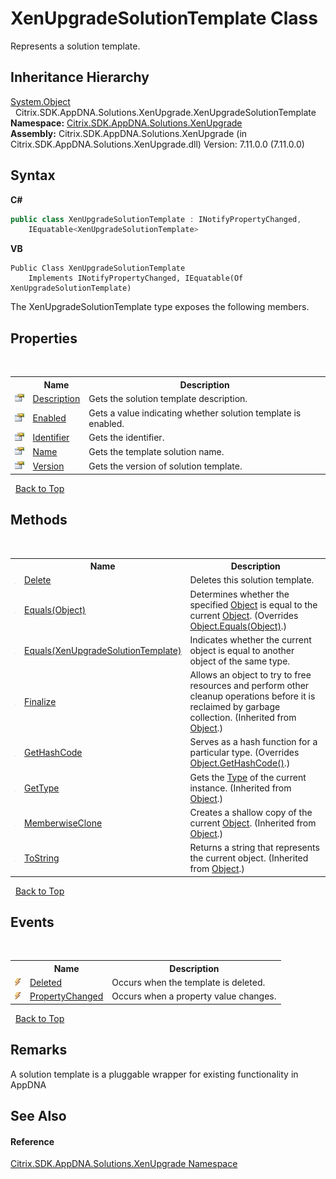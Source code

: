 # XenUpgradeSolutionTemplate Class
 

Represents a solution template.


## Inheritance Hierarchy
<a href="http://msdn2.microsoft.com/en-us/library/e5kfa45b" target="_blank">System.Object</a><br />&nbsp;&nbsp;Citrix.SDK.AppDNA.Solutions.XenUpgrade.XenUpgradeSolutionTemplate<br />
**Namespace:**&nbsp;<a href="2805b95f-a335-5d98-deaf-c0312b394eda">Citrix.SDK.AppDNA.Solutions.XenUpgrade</a><br />**Assembly:**&nbsp;Citrix.SDK.AppDNA.Solutions.XenUpgrade (in Citrix.SDK.AppDNA.Solutions.XenUpgrade.dll) Version: 7.11.0.0 (7.11.0.0)

## Syntax

**C#**
```csharp
public class XenUpgradeSolutionTemplate : INotifyPropertyChanged, 
	IEquatable<XenUpgradeSolutionTemplate>
```

**VB**
```vbnet
Public Class XenUpgradeSolutionTemplate
	Implements INotifyPropertyChanged, IEquatable(Of XenUpgradeSolutionTemplate)
```

The XenUpgradeSolutionTemplate type exposes the following members.


## Properties
&nbsp;<table><tr><th></th><th>Name</th><th>Description</th></tr><tr><td>![Public property](media/pubproperty.gif "Public property")</td><td><a href="5572ea9c-1199-d925-7cd0-27ede46a91a5">Description</a></td><td>
Gets the solution template description.</td></tr><tr><td>![Public property](media/pubproperty.gif "Public property")</td><td><a href="b4dec873-cb4c-038e-e68b-9e281f2941f7">Enabled</a></td><td>
Gets a value indicating whether solution template is enabled.</td></tr><tr><td>![Public property](media/pubproperty.gif "Public property")</td><td><a href="b653929b-d60e-aa3b-8caf-083ff3cd2707">Identifier</a></td><td>
Gets the identifier.</td></tr><tr><td>![Public property](media/pubproperty.gif "Public property")</td><td><a href="1bb92a69-1f66-c914-363b-17723a509dc0">Name</a></td><td>
Gets the template solution name.</td></tr><tr><td>![Public property](media/pubproperty.gif "Public property")</td><td><a href="3f0452fe-a337-5261-4131-2bd7456210cd">Version</a></td><td>
Gets the version of solution template.</td></tr></table>&nbsp;
<a href="#xenupgradesolutiontemplate-class">Back to Top</a>

## Methods
&nbsp;<table><tr><th></th><th>Name</th><th>Description</th></tr><tr><td>![Public method](media/pubmethod.gif "Public method")</td><td><a href="f7f55619-8977-c5c4-34a2-a69ce56719eb">Delete</a></td><td>
Deletes this solution template.</td></tr><tr><td>![Public method](media/pubmethod.gif "Public method")</td><td><a href="b72ed4a0-4f71-d3f4-95a4-5d8e54b1b787">Equals(Object)</a></td><td>
Determines whether the specified <a href="http://msdn2.microsoft.com/en-us/library/e5kfa45b" target="_blank">Object</a> is equal to the current <a href="http://msdn2.microsoft.com/en-us/library/e5kfa45b" target="_blank">Object</a>.
 (Overrides <a href="http://msdn2.microsoft.com/en-us/library/bsc2ak47" target="_blank">Object.Equals(Object)</a>.)</td></tr><tr><td>![Public method](media/pubmethod.gif "Public method")</td><td><a href="5ffb1edc-576d-0aca-1412-c1ec3eb3c5b5">Equals(XenUpgradeSolutionTemplate)</a></td><td>
Indicates whether the current object is equal to another object of the same type.</td></tr><tr><td>![Protected method](media/protmethod.gif "Protected method")</td><td><a href="http://msdn2.microsoft.com/en-us/library/4k87zsw7" target="_blank">Finalize</a></td><td>
Allows an object to try to free resources and perform other cleanup operations before it is reclaimed by garbage collection.
 (Inherited from <a href="http://msdn2.microsoft.com/en-us/library/e5kfa45b" target="_blank">Object</a>.)</td></tr><tr><td>![Public method](media/pubmethod.gif "Public method")</td><td><a href="644f6a6a-7387-709c-6fdc-b78060c75671">GetHashCode</a></td><td>
Serves as a hash function for a particular type.
 (Overrides <a href="http://msdn2.microsoft.com/en-us/library/zdee4b3y" target="_blank">Object.GetHashCode()</a>.)</td></tr><tr><td>![Public method](media/pubmethod.gif "Public method")</td><td><a href="http://msdn2.microsoft.com/en-us/library/dfwy45w9" target="_blank">GetType</a></td><td>
Gets the <a href="http://msdn2.microsoft.com/en-us/library/42892f65" target="_blank">Type</a> of the current instance.
 (Inherited from <a href="http://msdn2.microsoft.com/en-us/library/e5kfa45b" target="_blank">Object</a>.)</td></tr><tr><td>![Protected method](media/protmethod.gif "Protected method")</td><td><a href="http://msdn2.microsoft.com/en-us/library/57ctke0a" target="_blank">MemberwiseClone</a></td><td>
Creates a shallow copy of the current <a href="http://msdn2.microsoft.com/en-us/library/e5kfa45b" target="_blank">Object</a>.
 (Inherited from <a href="http://msdn2.microsoft.com/en-us/library/e5kfa45b" target="_blank">Object</a>.)</td></tr><tr><td>![Public method](media/pubmethod.gif "Public method")</td><td><a href="http://msdn2.microsoft.com/en-us/library/7bxwbwt2" target="_blank">ToString</a></td><td>
Returns a string that represents the current object.
 (Inherited from <a href="http://msdn2.microsoft.com/en-us/library/e5kfa45b" target="_blank">Object</a>.)</td></tr></table>&nbsp;
<a href="#xenupgradesolutiontemplate-class">Back to Top</a>

## Events
&nbsp;<table><tr><th></th><th>Name</th><th>Description</th></tr><tr><td>![Public event](media/pubevent.gif "Public event")</td><td><a href="45df34c7-e8f8-690e-0a5f-53c32700b4e9">Deleted</a></td><td>
Occurs when the template is deleted.</td></tr><tr><td>![Public event](media/pubevent.gif "Public event")</td><td><a href="b1eb9d1b-3659-2db8-2fa1-c30a2cb7ae02">PropertyChanged</a></td><td>
Occurs when a property value changes.</td></tr></table>&nbsp;
<a href="#xenupgradesolutiontemplate-class">Back to Top</a>

## Remarks
A solution template is a pluggable wrapper for existing functionality in AppDNA

## See Also


#### Reference
<a href="2805b95f-a335-5d98-deaf-c0312b394eda">Citrix.SDK.AppDNA.Solutions.XenUpgrade Namespace</a><br />